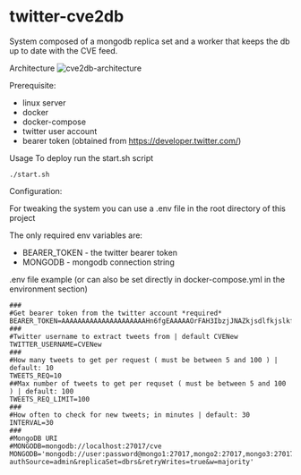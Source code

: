 # twitter-cve2db
System composed of a mongodb replica set and a worker that keeps the db up to date with the CVE feed.

Architecture
![cve2db-architecture](https://user-images.githubusercontent.com/8590004/184642927-dc604479-7131-45ac-a12a-287cc6b94aa8.jpg)

Prerequisite:
- linux server
- docker
- docker-compose
- twitter user account
- bearer token (obtained from https://developer.twitter.com/)

Usage
To deploy run the start.sh script

```
./start.sh
```

Configuration:

For tweaking the system you can use a .env file in the root directory of this project

The only required env variables are:
- BEARER_TOKEN - the twitter bearer token
- MONGODB - mongodb connection string

.env file example (or can also be set directly in docker-compose.yml in the environment section)
```
###
#Get bearer token from the twitter account *required*
BEARER_TOKEN=AAAAAAAAAAAAAAAAAAAAAHn6fgEAAAAAOrFAH3IbzjJNAZkjsdlfkjslkfjslkdfjslkdfjsldkfjlsdjflksdjflksdjflksdjf
###
#Twitter username to extract tweets from | default CVENew
TWITTER_USERNAME=CVENew
###
#How many tweets to get per request ( must be between 5 and 100 ) | default: 10
TWEETS_REQ=10
##Max number of tweets to get per requset ( must be between 5 and 100 ) | default: 100
TWEETS_REQ_LIMIT=100
###
#How often to check for new tweets; in minutes | default: 30
INTERVAL=30
###
#MongoDB URI
#MONGODB=mongodb://localhost:27017/cve
MONGODB='mongodb://user:password@mongo1:27017,mongo2:27017,mongo3:27017/cve?authSource=admin&replicaSet=dbrs&retryWrites=true&w=majority'
```